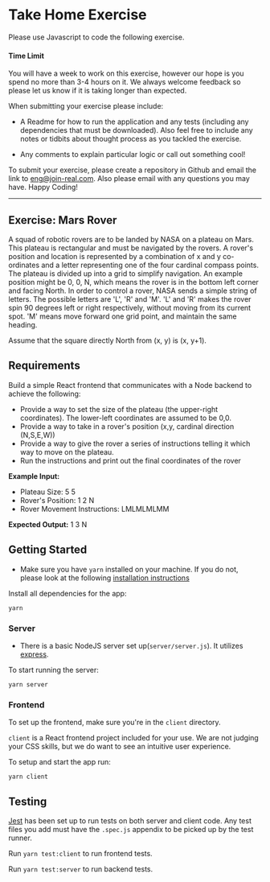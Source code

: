 # Take Home Exercise

Please use Javascript to code the following exercise. 

#### Time Limit

You will have a week to work on this exercise, however our hope is you spend no more than 3-4 hours on it. We always welcome feedback so please let us know if it is taking longer than expected.

When submitting your exercise please include:

- A Readme for how to run the application and any tests (including any dependencies that must be downloaded). Also feel free to include any notes or tidbits about thought process as you tackled the exercise.

- Any comments to explain particular logic or call out something cool!

To submit your exercise, please create a repository in Github and email the link to [eng@join-real.com](mailto:eng@join-real.com). Also please email with any questions you may have. Happy Coding!

---

## Exercise: Mars Rover

A squad of robotic rovers are to be landed by NASA on a plateau on Mars. This plateau is rectangular and must be navigated by the rovers. A rover's position and location is represented by a combination of x and y co-ordinates and a letter representing one of the four cardinal compass points. The plateau is divided up into a grid to simplify navigation. An example position might be 0, 0, N, which means the rover is in the bottom left corner and facing North. In order to control a rover, NASA sends a simple string of letters. The possible letters are 'L', 'R' and 'M'. 'L' and 'R' makes the rover spin 90 degrees left or right respectively, without moving from its current spot. 'M' means move forward one grid point, and maintain the same heading.

Assume that the square directly North from (x, y) is (x, y+1).


## Requirements
Build a simple React frontend that communicates with a Node backend to achieve the following: 
- Provide a way to set the size of the plateau (the upper-right coordinates). The lower-left coordinates are assumed to be 0,0.
- Provide a way to take in a rover's position (x,y, cardinal direction (N,S,E,W))
- Provide a way to give the rover a series of instructions telling it which way to move on the plateau.
- Run the instructions and print out the final coordinates of the rover

**Example Input:**
- Plateau Size: 5 5
- Rover's Position: 1 2 N
- Rover Movement Instructions: LMLMLMLMM

**Expected Output:**
1 3 N


## Getting Started

- Make sure you have `yarn` installed on your machine. If you do not, please look at the following [installation instructions](https://classic.yarnpkg.com/en/docs/install/#mac-stable)

Install all dependencies for the app:
```
yarn
```

### Server

- There is a basic NodeJS server set up(`server/server.js`). It utilizes [express](https://expressjs.com/).

To start running the server:
```
yarn server
```

### Frontend
To set up the frontend, make sure you're in the `client` directory. 

`client` is a React frontend project included for your use. We are not judging your CSS skills, but we do want to see an intuitive user experience. 

To setup and start the app run:
```
yarn client
```


## Testing
[Jest](https://jestjs.io/docs/getting-started) has been set up to run tests on both server and client code. Any test files you add must have the `.spec.js` appendix to be picked up by the test runner. 

Run `yarn test:client` to run frontend tests.

Run `yarn test:server` to run backend tests.